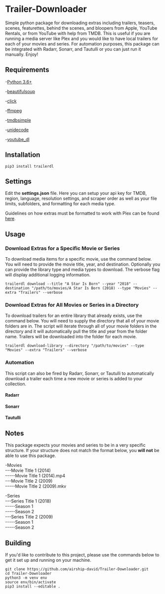 # Trailer-Downloader
Simple python package for downloading extras including trailers, teasers, scenes, featurettes, behind the scenes, and bloopers from Apple, YouTube Rentals, or from YouTube with help from TMDB. This is useful if you are running a media server like Plex and you would like to have local trailers for each of your movies and series. For automation purposes, this package can be integrated with Radarr, Sonarr, and Tautulli or you can just run it manually. Enjoy!

## Requirements
-[Python 3.6+](https://www.python.org/)

-[beautifulsoup](https://pypi.org/project/beautifulsoup4/)

-[click](https://github.com/pallets/click)

-[ffmpeg](https://github.com/FFmpeg/FFmpeg)

-[tmdbsimple](https://github.com/celiao/tmdbsimple)

-[unidecode](https://github.com/avian2/unidecode)

-[youtube_dl](https://github.com/ytdl-org/youtube-dl)

## Installation
```
pip3 install trailerdl
```

## Settings
Edit the **settings.json** file. Here you can setup your api key for TMDB, region, language, resolution settings, and scraper order as well as your file limits, subfolders, and formatting for each media type.

Guidelines on how extras must be formatted to work with Plex can be found [here](https://support.plex.tv/articles/200220677-local-media-assets-movies/).

## Usage

### Download Extras for a Specific Movie or Series

To download media items for a specific movie, use the command below. You will need to provide the movie title, year, and destination. Optionally you can provide the library type and media types to download. The verbose flag will display additional logging information.
```
trailerdl download --title "A Star Is Born" --year "2018" --destination "/path/to/movies/A Star Is Born (2018) --type "Movies" --extra "Trailers" --verbose
```

### Download Extras for All Movies or Series in a Directory

To download trailers for an entire library that already exists, use the command below. You will need to supply the directory that all of your movie folders are in. The script will iterate through all of your movie folders in the directory and it will automatically pull the title and year from the folder name. Trailers will be downloaded into the folder for each movie.
```
trailerdl download-library --directory "/path/to/movies" --type "Movies" --extra "Trailers" --verbose
```

### Automation

This script can also be fired by Radarr, Sonarr, or Tautulli to automatically download a trailer each time a new movie or series is added to your collection.

#### Radarr

#### Sonarr

#### Tautulli

## Notes

This package expects your movies and series to be in a very specific structure. If your structure does not match the format below, you **will not** be able to use this package.

-Movies  
---Movie Title 1 (2014)  
-----Movie Title 1 (2014).mp4  
---Movie Title 2 (2009)  
-----Movie Title 2 (2009).mkv  

-Series  
---Series Title 1 (2018)  
-----Season 1  
-----Season 2  
---Series Title 2 (2009)  
-----Season 1  
-----Season 2  

## Building

If you'd like to contribute to this project, please use the commands below to get it set up and running on your machine.
```
git clone https://github.com/airship-david/Trailer-Downloader.git
cd Trailer-Downloader
python3 -m venv env
source env/bin/activate
pip3 install --editable .
```